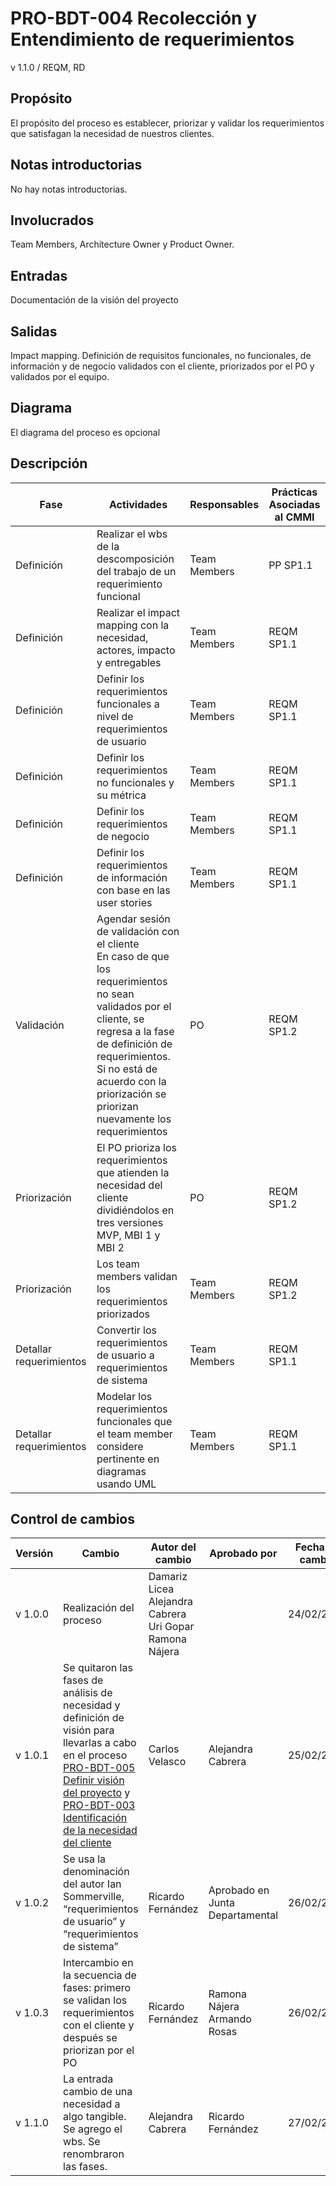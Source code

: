 # PRO-BDT-004 Recolección y Entendimiento de requerimientos

v 1.1.0 / REQM, RD

## Propósito

El propósito del proceso es establecer, priorizar y validar los requerimientos que satisfagan la necesidad de nuestros clientes.

## Notas introductorias

No hay notas introductorias.

## Involucrados

Team Members, Architecture Owner y Product Owner.

## Entradas

Documentación de la visión del proyecto

## Salidas

Impact mapping. Definición de requisitos funcionales, no funcionales, de información y de negocio validados con el cliente, priorizados por el PO y validados por el equipo.

## Diagrama

El diagrama del proceso es opcional

## Descripción

| Fase                    | Actividades                                                                                                                                                                                                                                                      | Responsables | Prácticas Asociadas al CMMI |
| ----------------------- | ---------------------------------------------------------------------------------------------------------------------------------------------------------------------------------------------------------------------------------------------------------------- | ------------ | --------------------------- |
| Definición              | Realizar el wbs de la descomposición del trabajo de un requerimiento funcional                                                                                                                                                                                   | Team Members | PP SP1.1                    |
| Definición              | Realizar el impact mapping con la necesidad, actores, impacto y entregables                                                                                                                                                                                      | Team Members | REQM SP1.1                  |
| Definición              | Definir los requerimientos funcionales a nivel de requerimientos de usuario                                                                                                                                                                                      | Team Members | REQM SP1.1                  |
| Definición              | Definir los requerimientos no funcionales y su métrica                                                                                                                                                                                                           | Team Members | REQM SP1.1                  |
| Definición              | Definir los requerimientos de negocio                                                                                                                                                                                                                            | Team Members | REQM SP1.1                  |
| Definición              | Definir los requerimientos de información con base en las user stories                                                                                                                                                                                           | Team Members | REQM SP1.1                  |
| Validación              | Agendar sesión de validación con el cliente <br/> En caso de que los requerimientos no sean validados por el cliente, se regresa a la fase de definición de requerimientos. Si no está de acuerdo con la priorización se priorizan nuevamente los requerimientos | PO           | REQM SP1.2                  |
| Priorización            | El PO prioriza los requerimientos que atienden la necesidad del cliente dividiéndolos en tres versiones MVP, MBI 1 y MBI 2                                                                                                                                       | PO           | REQM SP1.2                  |
| Priorización            | Los team members validan los requerimientos priorizados                                                                                                                                                                                                          | Team Members | REQM SP1.2                  |
| Detallar requerimientos | Convertir los requerimientos de usuario a requerimientos de sistema                                                                                                                                                                                              | Team Members | REQM SP1.1                  |
| Detallar requerimientos | Modelar los requerimientos funcionales que el team member considere pertinente en diagramas usando UML                                                                                                                                                           | Team Members | REQM SP1.1                  |

## Control de cambios

| Versión | Cambio                                                                                                                                                                                                                                                                                                                                                                                                                                            | Autor del cambio                                                          | Aprobado por                      | Fecha de cambio |
| ------- | ------------------------------------------------------------------------------------------------------------------------------------------------------------------------------------------------------------------------------------------------------------------------------------------------------------------------------------------------------------------------------------------------------------------------------------------------- | ------------------------------------------------------------------------- | --------------------------------- | --------------- |
| v 1.0.0 | Realización del proceso                                                                                                                                                                                                                                                                                                                                                                                                                           | Damariz Licea <br/> Alejandra Cabrera <br/> Uri Gopar <br/> Ramona Nájera |                                   | 24/02/2024      |
| v 1.0.1 | Se quitaron las fases de análisis de necesidad y definición de visión para llevarlas a cabo en el proceso [PRO-BDT-005 Definir visión del proyecto](https://github.com/Black-Dot-2024/docs/wiki/PRO%E2%80%90BDT%E2%80%90005-Definir-visi%C3%B3n-del-proyecto) y [PRO-BDT-003 Identificación de la necesidad del cliente](https://github.com/Black-Dot-2024/docs/wiki/PRO%E2%80%90BDT%E2%80%90003-Identificaci%C3%B3n-de-la-necesidad-del-cliente) | Carlos Velasco                                                            | Alejandra Cabrera                 | 25/02/2024      |
| v 1.0.2 | Se usa la denominación del autor Ian Sommerville, “requerimientos de usuario” y “requerimientos de sistema”                                                                                                                                                                                                                                                                                                                                       | Ricardo Fernández                                                         | Aprobado en Junta Departamental   | 26/02/2024      |
| v 1.0.3 | Intercambio en la secuencia de fases: primero se validan los requerimientos con el cliente y después se priorizan por el PO                                                                                                                                                                                                                                                                                                                       | Ricardo Fernández                                                         | Ramona Nájera <br/> Armando Rosas | 26/02/2024      |
| v 1.1.0 | La entrada cambio de una necesidad a algo tangible. Se agrego el wbs. Se renombraron las fases.                                                                                                                                                                                                                                                                                                                                                   | Alejandra Cabrera                                                         | Ricardo Fernández                 | 27/02/2024      |
